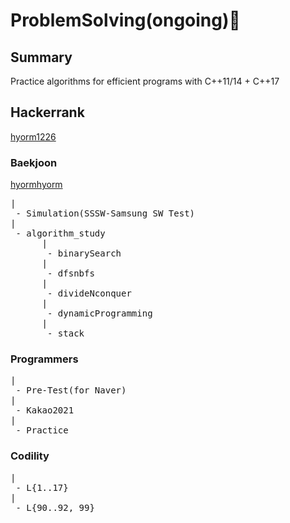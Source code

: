 # ProblemSolving(ongoing):wrench:

## Summary

Practice algorithms for efficient programs with C++11/14 + C++17

## Hackerrank
[hyorm1226](https://www.hackerrank.com/hyorm1226)

### Baekjoon 
[hyormhyorm](https://www.acmicpc.net/user/hyormhyorm)
<pre>
|
 - Simulation(SSSW-Samsung SW Test)
|
 - algorithm_study
      |
       - binarySearch
      |
       - dfsnbfs
      |
       - divideNconquer
      |
       - dynamicProgramming
      |
       - stack
</pre>
### Programmers
<pre>
|
 - Pre-Test(for Naver)
|
 - Kakao2021
|
 - Practice
</pre>

### Codility
<pre>
|
 - L{1..17}
|
 - L{90..92, 99}
</pre>
